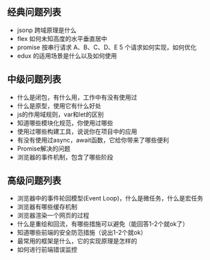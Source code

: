 经典问题列表
------

* jsonp 跨域原理是什么
* flex 如何未知高度的水平垂直居中
* promise 按串行请求 A、B、C、D、E 5 个请求如何实现，如何优化
* edux 的适用场景是什么以及如何使用

中级问题列表
------

* 什么是闭包，有什么用，工作中有没有使用过
* 什么是原型，使用它有什么好处
* js的作用域规则，var和let的区别
* 知道哪些模块化规范，你使用过哪些
* 使用过哪些构建工具，说说你在项目中的应用
* 有没有使用过async，await函数，它给你带来了哪些便利
* Promise解决的问题
* 浏览器的事件机制，包含了哪些阶段

高级问题列表
------

* 浏览器中的事件轮回模型(Event Loop)，什么是微任务，什么是宏任务
* 浏览器有哪些缓存机制
* 浏览器渲染一个网页的过程
* 什么是重绘和回流，有哪些措施可以避免（能回答1-2个就ok了）
* 知道哪些前端的安全防范措施（说出1-2个就ok）
* 最常用的框架是什么，它的实现原理是怎样的
* 如何进行前端错误监控
